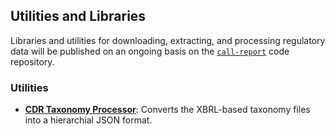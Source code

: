 ## Utilities and Libraries

Libraries and utilities for downloading, extracting, and processing regulatory data will be published on an ongoing basis on the [`call-report`](https://github.com/call-report/public-python-scripts) code repository.

### Utilities

- [__CDR Taxonomy Processor__](https://github.com/call-report/public-python-scripts/cdr-taxonomy-processor): Converts the XBRL-based taxonomy files into a hierarchial JSON format.